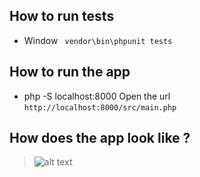 ## How to run tests
 * Window 
  ` vendor\bin\phpunit tests`

## How to run the app
 * php -S localhost:8000
   Open the url `http://localhost:8000/src/main.php`

## How does the app look like ?
 > ![alt text](https://github.com/alexanderzenchenko/odclient/blob/master/screen.PNG)
